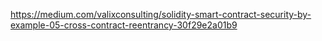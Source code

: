 https://medium.com/valixconsulting/solidity-smart-contract-security-by-example-05-cross-contract-reentrancy-30f29e2a01b9
